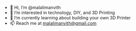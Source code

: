 - 👋 Hi, I’m @malalimanvith
- 👀 I’m interested in technology, DIY, and 3D Printing
- 🌱 I’m currently learning about building your own 3D Printer
- 📫 Reach me at malalimanvith@gmail.com

<!---
malalimanvith/malalimanvith is a ✨ special ✨ repository because its `README.md` (this file) appears on your GitHub profile.
You can click the Preview link to take a look at your changes.
--->
